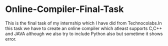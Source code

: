 # Online-Compiler-Final-Task
This is the final task of my internship which I have did from Technocolabs.In this task we have to create an online compiler which atleast supports C,C++ and JAVA although we also try to include Python also but sometime it shows error.
